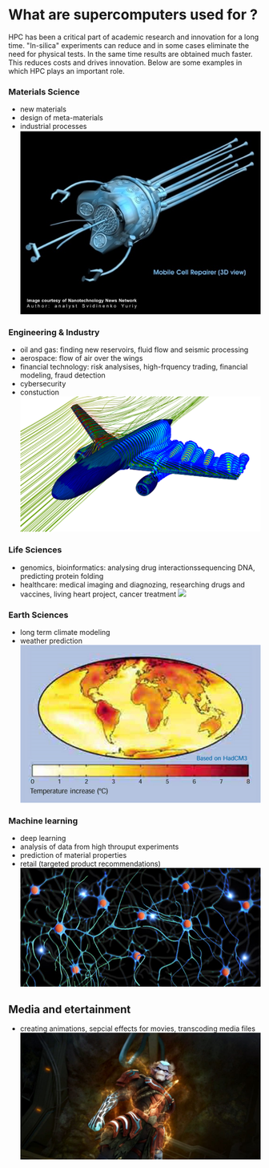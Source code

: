 # What are supercomputers used for ?
HPC has been a critical part of academic research and innovation for a long time. "In-silica" experiments can reduce and in some cases  eliminate the need for physical tests. In the same time results are obtained much faster.  This reduces costs and drives innovation. Below are some examples in which HPC plays an important role.


### Materials Science
* new materials
* design of meta-materials
* industrial processes
![ ](Images/mat.png)

### Engineering & Industry
* oil and gas: finding new reservoirs, fluid flow and seismic processing
* aerospace: flow of air over the wings
* financial technology: risk analysises, high-frquency trading, financial modeling, fraud detection
* cybersecurity
* constuction
![Airplane take off using ANSYS Fluent software](Images/hpc-simulate-airplane-takeoff-aerodynamics-ansys-fluent.png )

### Life Sciences
* genomics, bioinformatics: analysing drug interactionssequencing DNA, predicting protein folding
* healthcare: medical imaging and diagnozing, researching drugs and vaccines, living heart project, cancer treatment
![ ](Images/bioinformatics.png)

### Earth Sciences 
* long term climate modeling
* weather prediction
![ ](Images/earth.png)

### Machine learning
* deep learning
* analysis of data from high throuput experiments
* prediction of material properties
* retail (targeted product recommendations)
![ ](Images/ai.png)

## Media and etertainment
* creating animations, sepcial effects for movies, transcoding media files
![ ](Images/boiboi.jpg)
